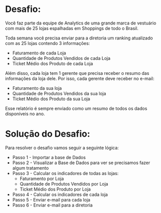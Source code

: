 # Desafio:

Você faz parte da equipe de Analytics de uma grande marca de vestuário com mais de 25 lojas espalhadas em Shoppings de todo o Brasil.

Toda semana você precisa enviar para a diretoria um ranking atualizado com as 25 lojas contendo 3 informações:

- Faturamento de cada Loja
- Quantidade de Produtos Vendidos de cada Loja
- Ticket Médio dos Produto de cada Loja

Além disso, cada loja tem 1 gerente que precisa receber o resumo das informações da loja dele. Por isso, cada gerente deve receber no e-mail:

- Faturamento da sua loja
- Quantidade de Produtos Vendidos da sua loja
- Ticket Médio dos Produto da sua Loja

Esse relatório é sempre enviado como um resumo de todos os dados disponíveis no ano.

# Solução do Desafio:

Para resolver o desafio vamos seguir a seguinte lógica:

- Passo 1 - Importar a base de Dados
- Passo 2 - Visualizar a Base de Dados para ver se precisamos fazer algum tratamento
- Passo 3 - Calcular os indicadores de todas as lojas:
  - Faturamento por Loja
  - Quantidade de Produtos Vendidos por Loja
  - Ticket Médio dos Produto por Loja
- Passo 4 - Calcular os indicadores de cada loja
- Passo 5 - Enviar e-mail para cada loja
- Passo 6 - Enviar e-mail para a diretoria